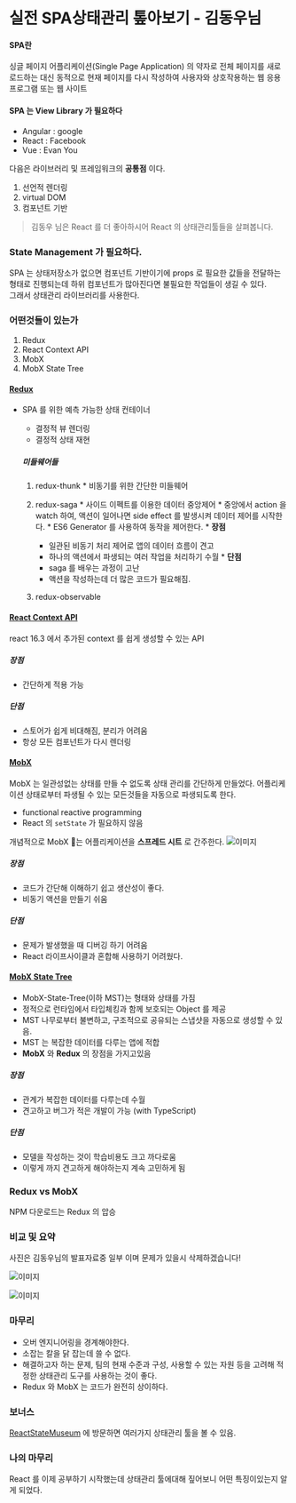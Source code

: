 # 실전 SPA상태관리 톺아보기 - 김동우님
#### SPA란
싱글 페이지 어플리케이션(Single Page Application) 의 약자로 전체 페이지를 새로 로드하는 대신 동적으로 현재 페이지를 다시 작성하여 사용자와 상호작용하는 웹 응용 프로그램 또는 웹 사이트


#### SPA 는 View Library 가 필요하다
* Angular : google
* React : Facebook
* Vue : Evan You

다음은 라이브러리 및 프레임워크의 **공통점** 이다.
1. 선언적 렌더링
2. virtual DOM
3. 컴포넌트 기반

> 김동우 님은 React 를 더 좋아하시어 React 의 상태관리툴들을 살펴봅니다.

### State Management 가 필요하다.
SPA 는 상태저장소가 없으면 컴포넌트 기반이기에 props 로 필요한 값들을 전달하는 형태로 진행되는데 하위 컴포넌트가 많아진다면 불필요한 작업들이 생길 수 있다.  
그래서 상태관리 라이브러리를 사용한다.

### 어떤것들이 있는가
1. Redux
2. React Context API
3. MobX
4. MobX State Tree

#### [Redux](https://redux.js.org/)
* SPA 를 위한 예측 가능한 상태 컨테이너
  * 결정적 뷰 렌더링
  * 결정적 상태 재현

  ##### 미들웨어들
    1. redux-thunk
      * 비동기를 위한 간단한 미들웨어
    2. redux-saga
      * 사이드 이펙트를 이용한 데이터 중앙제어
      * 중앙에서 action 을 watch 하여, 액션이 일어나면 side effect 를 발생시켜 데이터 제어를 시작한다.
      * ES6 Generator 를 사용하여 동작을 제어한다.
      * **장점**
        * 일관된 비동기 처리 제어로 앱의 데이터 흐름이 견고
        * 하나의 액션에서 파생되는 여러 작업을 처리하기 수월
      * **단점**
        * saga 를 배우는 과정이 고난
        * 액션을 작성하는데 더 많은 코드가 필요해짐.

    3. redux-observable

#### [React Context API](https://reactjs.org/docs/context.html)
react 16.3 에서 추가된 context 를 쉽게 생성할 수 있는 API
##### 장점
* 간단하게 적용 가능

##### 단점
* 스토어가 쉽게 비대해짐, 분리가 어려움
* 항상 모든 컴포넌트가 다시 렌더링


#### [MobX](https://github.com/mobxjs/mobx)
MobX 는 일관성없는 상태를 만들 수 없도록 상태 관리를 간단하게 만들었다. 어플리케이션 상태로부터 파생될 수 있는 모든것들을 자동으로 파생되도록 한다.
* functional reactive programming
* React 의 `setState` 가 필요하지 않음

개념적으로 MobX 는 어플리케이션을 **스프레드 시트** 로 간주한다.
![이미지](https://mobx.js.org/getting-started-assets/overview.png)

##### 장점
* 코드가 간단해 이해하기 쉽고 생산성이 좋다.
* 비동기 액션을 만들기 쉬움

##### 단점
* 문제가 발생했을 때 디버깅 하기 어려움
* React 라이프사이클과 혼합해 사용하기 어려웠다.


#### [MobX State Tree](https://github.com/mobxjs/mobx-state-tree)
* MobX-State-Tree(이하 MST)는 형태와 상태를 가짐  
* 정적으로 런타임에서 타입체킹과 함께 보호되는 Object 를 제공
* MST 나무로부터 불변하고, 구조적으로 공유되는 스냅샷을 자동으로 생성할 수 있음.
* MST 는 복잡한 데이터를 다루는 앱에 적합
* **MobX** 와 **Redux** 의 장점을 가지고있음

##### 장점
* 관계가 복잡한 데이터를 다루는데 수월
* 견고하고 버그가 적은 개발이 가능 (with TypeScript)

##### 단점
* 모델을 작성하는 것이 학습비용도 크고 까다로움
* 이렇게 까지 견고하게 해야하는지 계속 고민하게 됨


### Redux vs MobX
NPM 다운로드는 Redux 의 압승

### 비교 및 요약
사진은 김동우님의 발표자료중 일부 이며 문제가 있을시 삭제하겠습니다!

![이미지](https://t1.daumcdn.net/cfile/tistory/99AB66435BE7B17B1A)

![이미지](https://t1.daumcdn.net/cfile/tistory/992314435BE7B17C1D)



### 마무리
* 오버 엔지니어링을 경계해야한다.
* 소잡는 칼을 닭 잡는데 쓸 수 없다.
* 해결하고자 하는 문제, 팀의 현재 수준과 구성, 사용할 수 있는 자원 등을 고려해 적정한 상태관리 도구를 사용하는 것이 좋다.
* Redux 와 MobX 는 코드가 완전히 상이하다.

### 보너스
[ReactStateMuseum](https://github.com/GantMan/ReactStateMuseum) 에 방문하면 여러가지 상태관리 툴을 볼 수 있음.


### 나의 마무리
React 를 이제 공부하기 시작했는데 상태관리 툴에대해 짚어보니 어떤 특징이있는지 알게 되었다.
